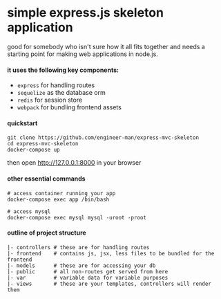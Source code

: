 # simple express.js skeleton application
good for somebody who isn't sure how it all fits together and needs a starting point for making web applications in node.js.

#### it uses the following key components:
 * `express` for handling routes
 * `sequelize` as the database orm
 * `redis` for session store
 * `webpack` for bundling frontend assets

#### quickstart
```shell
git clone https://github.com/engineer-man/express-mvc-skeleton
cd express-mvc-skeleton
docker-compose up
```
then open http://127.0.0.1:8000 in your browser

#### other essential commands
```shell
# access container running your app
docker-compose exec app /bin/bash

# access mysql
docker-compose exec mysql mysql -uroot -proot
```
#### outline of project structure
```
|- controllers # these are for handling routes
|- frontend    # contains js, jsx, less files to be bundled for the frontend
|- models      # these are for accessing your db
|- public      # all non-routes get served from here
|- var         # variable data for variable purposes
|- views       # these are your templates, controllers will render them
```
